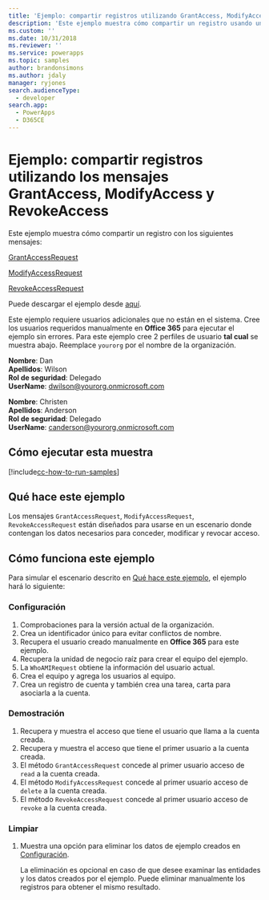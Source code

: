 ```yaml
---
title: 'Ejemplo: compartir registros utilizando GrantAccess, ModifyAccess y RevokeAccess (Common Data Service) | Microsoft Docs'
description: 'Este ejemplo muestra cómo compartir un registro usando un mensaje de concesión, modificación y revocación de acceso.'
ms.custom: ''
ms.date: 10/31/2018
ms.reviewer: ''
ms.service: powerapps
ms.topic: samples
author: brandonsimons
ms.author: jdaly
manager: ryjones
search.audienceType:
  - developer
search.app:
  - PowerApps
  - D365CE
---
```

# <a name="sample-share-records-using-grantaccess-modifyaccess-and-revokeaccess-messages"></a>Ejemplo: compartir registros utilizando los mensajes GrantAccess, ModifyAccess y RevokeAccess

<!-- https://docs.microsoft.com/dynamics365/customer-engagement/developer/sample-share-records-using-grantaccess-modifyaccess-revokeaccess-messages 

Change sample to make sure it works with Common Data Service
-->

Este ejemplo muestra cómo compartir un registro con los siguientes mensajes:

[GrantAccessRequest](https://docs.microsoft.com/dotnet/api/microsoft.crm.sdk.messages.grantaccessrequest?view=dynamics-general-ce-9)

[ModifyAccessRequest](https://docs.microsoft.com/dotnet/api/microsoft.crm.sdk.messages.modifyaccessrequest?view=dynamics-general-ce-9)

[RevokeAccessRequest](https://docs.microsoft.com/dotnet/api/microsoft.crm.sdk.messages.revokeaccessrequest?view=dynamics-general-ce-9)

Puede descargar el ejemplo desde [aquí](https://github.com/Microsoft/PowerApps-Samples/tree/master/cds/orgsvc/C%23/GrantModifyRevokeAccess).

Este ejemplo requiere usuarios adicionales que no están en el sistema. Cree los usuarios requeridos manualmente en **Office 365** para ejecutar el ejemplo sin errores. Para este ejemplo cree 2 perfiles de usuario **tal cual** se muestra abajo. Reemplace `yourorg` por el nombre de la organización.

**Nombre**: Dan<br/>
**Apellidos**: Wilson<br/>
**Rol de seguridad**: Delegado<br/>
**UserName**: dwilson@yourorg.onmicrosoft.com<br/>

**Nombre**: Christen<br/>
**Apellidos**: Anderson<br/>
**Rol de seguridad**: Delegado<br/>
**UserName**: canderson@yourorg.onmicrosoft.com<br/>

## <a name="how-to-run-this-sample"></a>Cómo ejecutar esta muestra

[!include[cc-how-to-run-samples](../../includes/cc-how-to-run-samples.md)]

## <a name="what-this-sample-does"></a>Qué hace este ejemplo

Los mensajes `GrantAccessRequest`, `ModifyAccessRequest`, `RevokeAccessRequest` están diseñados para usarse en un escenario donde contengan los datos necesarios para conceder, modificar y revocar acceso.

## <a name="how-this-sample-works"></a>Cómo funciona este ejemplo

Para simular el escenario descrito en [Qué hace este ejemplo](#what-this-sample-does), el ejemplo hará lo siguiente:

### <a name="setup"></a>Configuración

1. Comprobaciones para la versión actual de la organización.
2. Crea un identificador único para evitar conflictos de nombre.
3. Recupera el usuario creado manualmente en **Office 365** para este ejemplo.
4. Recupera la unidad de negocio raíz para crear el equipo del ejemplo.
5. La `WhoAMIRequest` obtiene la información del usuario actual.
6. Crea el equipo y agrega los usuarios al equipo. 
7. Crea un registro de cuenta y también crea una tarea, carta para asociarla a la cuenta.

### <a name="demonstrate"></a>Demostración

1. Recupera y muestra el acceso que tiene el usuario que llama a la cuenta creada.
2. Recupera y muestra el acceso que tiene el primer usuario a la cuenta creada. 
3. El método `GrantAccessRequest` concede al primer usuario acceso de `read` a la cuenta creada.
4. El método `ModifyAccessRequest` concede al primer usuario acceso de `delete` a la cuenta creada.
5. El método `RevokeAccessRequest` concede al primer usuario acceso de `revoke` a la cuenta creada.

### <a name="clean-up"></a>Limpiar

1. Muestra una opción para eliminar los datos de ejemplo creados en [Configuración](#setup).

    La eliminación es opcional en caso de que desee examinar las entidades y los datos creados por el ejemplo. Puede eliminar manualmente los registros para obtener el mismo resultado.
